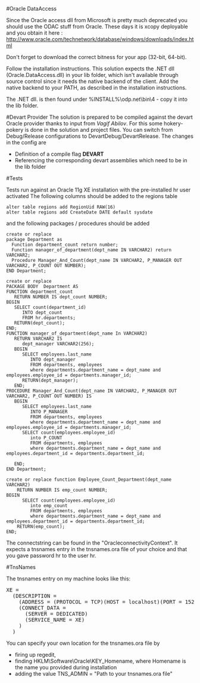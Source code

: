 
#Oracle DataAccess

Since the Oracle access dll from Microsoft is pretty much deprecated you should use the ODAC stuff from Oracle. 
These days it is xcopy deployable and you obtain it here : http://www.oracle.com/technetwork/database/windows/downloads/index.html

Don't forget to download the correct bitness for your app (32-bit, 64-bit).

Follow the installation instructions. This solution expects the .NET dll (Oracle.DataAccess.dll) in your lib folder, which isn't available through source control
since it needs the native backend of the client. Add the native backend to your PATH, as described in the installation instructions. 

The .NET dll. is then found under %INSTALL%\odp.net\bin\4 - copy it into the lib folder.

#Devart Provider
The solution is prepared to be compiled against the devart Oracle provider thanks to input from *Vagif Abilov*. For this some hokery-pokery is done 
in the solution and project files. You can switch from Debug/Release configurations to DevartDebug/DevartRelease. The changes in the config are

- Definition of a compile flag **DEVART**
- Referencing the corresponding devart assemblies which need to be in the lib folder

#Tests

Tests run against an Oracle 11g XE installation with the pre-installed hr user activated 
The following columns should be  added to the regions table 

    alter table regions add RegionUid RAW(16)
    alter table regions add CreateDate DATE default sysdate
    
and the following packages / procedures should be added

    create or replace
    package Department as 
      Function department_count return number;
      Function manager_of_department(dept_name IN VARCHAR2) return VARCHAR2;
      Procedure Manager_And_Count(dept_name IN VARCHAR2, P_MANAGER OUT VARCHAR2, P_COUNT OUT NUMBER);
    END Department;
    
    create or replace
    PACKAGE BODY  Department AS 
    FUNCTION department_count
       RETURN NUMBER IS dept_count NUMBER; 
    BEGIN 
       SELECT count(department_id) 
          INTO dept_count 
          FROM hr.departments; 
       RETURN(dept_count); 
    END; 
    FUNCTION manager_of_department(dept_name In VARCHAR2) 
       RETURN VARCHAR2 IS 
          dept_manager VARCHAR2(256); 
       BEGIN 
          SELECT employees.last_name 
             INTO dept_manager 
             FROM departments, employees
             where departments.department_name = dept_name and employees.employee_id = departments.manager_id; 
          RETURN(dept_manager); 
       END; 
    PROCEDURE Manager_And_Count(dept_name IN VARCHAR2, P_MANAGER OUT VARCHAR2, P_COUNT OUT NUMBER) IS 
       BEGIN 
          SELECT employees.last_name 
             INTO P_MANAGER
             FROM departments, employees
             where departments.department_name = dept_name and employees.employee_id = departments.manager_id; 
          SELECT count(employees.employee_id) 
             into P_COUNT
             FROM departments, employees
             where departments.department_name = dept_name and employees.department_id = departments.department_id; 
       
       END; 
    END Department;
    
    create or replace function Employee_Count_Department(dept_name VARCHAR2)
    	RETURN NUMBER IS emp_count NUMBER;
    BEGIN
          SELECT count(employees.employee_id) 
             into emp_count
             FROM departments, employees
             where departments.department_name = dept_name and employees.department_id = departments.department_id; 
    	RETURN(emp_count);
    END;
    
The connectstring can be found in the "OracleconnectivityContext". It expects a tnsnames entry in the tnsnames.ora file of your choice and that you gave password hr to the user hr.

#TnsNames

The tnsnames entry on my machine looks like this:

<pre>
XE =
  (DESCRIPTION =
    (ADDRESS = (PROTOCOL = TCP)(HOST = localhost)(PORT = 1521))
    (CONNECT_DATA =
      (SERVER = DEDICATED)
      (SERVICE_NAME = XE)
    )
  )
</pre>

You can specify your own location for the tnsnames.ora file by 

- firing up regedit, 
- finding HKLM\Software\Oracle\KEY_Homename, where Homename is the name you provided during installation
- adding the value TNS_ADMIN = "Path to your tnsnames.ora file"

